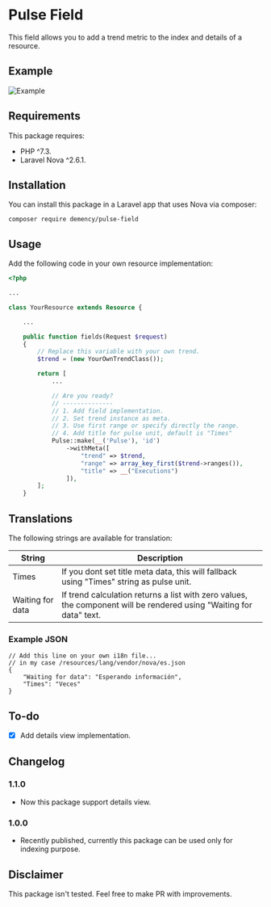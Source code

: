 # Pulse Field

This field allows you to add a trend metric to the index and details of a resource.

## Example

![Example](https://raw.githubusercontent.com/demency/pulse-field/v1.0.0/example.png)

## Requirements

This package requires:

- PHP ^7.3.
- Laravel Nova ^2.6.1.

##  Installation

You can install this package in a Laravel app that uses Nova via composer:

```
composer require demency/pulse-field
```

## Usage

Add the following code in your own resource implementation:

```php
<?php

...

class YourResource extends Resource {

    ...

    public function fields(Request $request)
    {
        // Replace this variable with your own trend.
        $trend = (new YourOwnTrendClass());

        return [
            ...

            // Are you ready?
            // --------------
            // 1. Add field implementation.
            // 2. Set trend instance as meta.
            // 3. Use first range or specify directly the range.
            // 4. Add title for pulse unit, default is "Times"
            Pulse::make(__('Pulse'), 'id')
                ->withMeta([
                    "trend" => $trend,
                    "range" => array_key_first($trend->ranges()),
                    "title" => __("Executions")
                ]),
        ];
    }
```

## Translations

The following strings are available for translation:

|String|Description|
|---|---|
|Times|If you dont set title meta data, this will fallback using "Times" string as pulse unit.|
|Waiting for data|If trend calculation returns a list with zero values, the component will be rendered using "Waiting for data" text.|

### Example JSON

```
// Add this line on your own i18n file... 
// in my case /resources/lang/vendor/nova/es.json
{
    "Waiting for data": "Esperando información",
    "Times": "Veces"
}
```

## To-do

- [x] Add details view implementation.

## Changelog

### 1.1.0

- Now this package support details view.

### 1.0.0

- Recently published, currently this package can be used only for indexing purpose.

## Disclaimer

This package isn't tested. Feel free to make PR with improvements.


